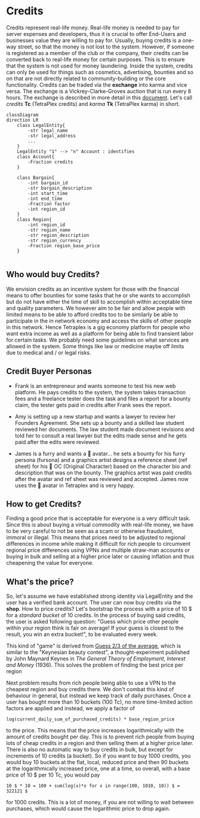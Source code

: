 # Credits
Credits represent real-life money. Real-life money is needed to pay for server expenses and developers, thus it is crucial to offer End-Users and businesses value they are willing to pay for. Usually, buying credits is a one-way street, so that the money is not lost to the system. However, if someone is registered as a member of the club or the company, their credits can be converted back to real-life money for certain purposes. This is to ensure that the system is not used for money laundering. Inside the system, credits can only be used for things such as cosmetics, advertising, bounties and so on that are not directly related to community-building or the core functionality.
Credits can be traded via the **exchange** into karma and vice versa. The exchange is a Vickrey-Clarke-Groves auction that is run every 8 hours. The exchange is described in more detail in this [document](https://github.com/TetraPlex-org/basics/blob/main/Documentation/technical/exchange.md).
Let's call *credits* **Tc** (TetraPlex credits) and *karma* **Tk** (TetraPlex karma) in short.

```mermaid
classDiagram
direction LR
    class LegalEntity{
        -str legal_name
        -str legal_address
        ...
    }
    LegalEntity "1" --> "n" Account : identifies
    class Account{
        -Fraction credits
    }

    class Bargain{
        -int bargain_id
        -str bargain_description
        -int start_time
        -int end_time
        -Fraction factor
        -int region_id
    }
    class Region{
        -int region_id
        -str region_name
        -str region_description
        -str region_currency
        -Fraction region_base_price
    }


```

## Who would buy Credits?
We envision credits as an incentive system for those with the financial means to offer bounties for some tasks that he or she wants to accomplish but do not have either the time of skill to accomplish within acceptable time and quality parameters. We however aim to be fair and allow people with limited means to be able to afford credits too to be similarly be able to participate in the in network economy and access the skills of other people in this network. Hence Tetraplex is a gig economy platform for people who want extra income as well as a platform for being able to find transient labor for certain tasks. We probably need some guidelines on what services are allowed in the system. Some things like law or medicine maybe off limits due to medical and / or legal risks.

## Credit Buyer Personas
* Frank is an entrepreneur and wants someone to test his new web platform. He pays credits to the system, the system takes transaction fees and a freelance tester does the task and files a report for a bounty claim, the tester gets paid in credits after Frank sees the report.

* Amy is setting up a new startup and wants a lawyer to review her Founders Agreement. She sets up a bounty and a skilled law student reviewed her documents. The law student made document revisions and told her to consult a real lawyer but the edits made sense and he gets paid after the edits were reviewed.

* James is a furry and wants a :bear: avatar... he sets a bounty for his furry persona (fursona) and a graphics artist designs a reference sheet (ref sheet) for his :bear: OC (Original Character) based on the character bio and description that was on the bounty. The graphics artist was paid credits after the avatar and ref sheet was reviewed and accepted. James now uses the :bear: avatar in Tetraplex and is very happy.


## How to get Credits?
Finding a good price that is acceptable for everyone is a very difficult task. Since this is about buying a virtual commodity with real-life money, we have to be very careful to not be seen as a scam or otherwise fraudulent, immoral or illegal. This means that prices need to be adjusted to regional differences in income while making it difficult for rich people to circumvent regional price differences using VPNs and multiple straw-man accounts or buying in bulk and selling at a higher price later or causing inflation and thus cheapening the value for everyone.


## What's the price?
So, let's assume we have established strong identity via LegalEntity and the user has a verified bank account. The user can now buy credits via the **shop**. How to price credits? Let's bootstrap the process with a price of 10 $ for a *standard bucket* of 10 credits. In the process of buying said credits, the user is asked following question: "Guess which price other people within your region think is fair on average! If your guess is closest to the result, you win an extra bucket!", to be evaluated every week.

This kind of "game" is derived from [Guess 2/3 of the average](https://en.wikipedia.org/wiki/Guess_2/3_of_the_average), which is similar to the "Keynesian beauty contest", a thought-experiment published by John Maynard Keynes in *The General Theory of Employment, Interest and Money* (1936). This solves the problem of finding the best price per region

Next problem results from rich people being able to use a VPN to the cheapest region and buy credits there. We don't combat this kind of behaviour in general, but instead we keep track of daily purchases. Once a user has bought more than 10 buckets (100 Tc), no more time-limited action factors are applied and instead, we apply a factor of

    log(current_daily_sum_of_purchased_credits) * base_region_price

to the price. This means that the price increases logarithmically with the amount of credits bought per day. This is to prevent rich people from buying lots of cheap credits in a region and then selling them at a higher price later. There is also no automatic way to buy credits in bulk, but except for increments of 10 credits (a bucket). So if you want to buy 1000 credits, you would buy 10 buckets at the flat, local, reduced price and then 90 buckets at the logarithmically increased price, one at a time, so overall, with a base price of 10 $ per 10 Tc, you would pay

    10 $ * 10 = 100 + sum(log(x)*x for x in range(100, 1010, 10)) $ = 322121 $

for 1000 credits. This is a lot of money, if you are not willing to wait between purchases, which would cause the logarithmic price to drop again.
